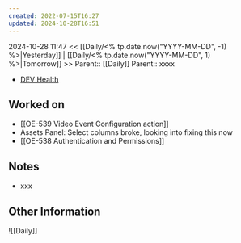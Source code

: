 ```yaml
---
created: 2022-07-15T16:27
updated: 2024-10-28T16:51
---
```

2024-10-28 11:47
<< [[Daily/<% tp.date.now("YYYY-MM-DD", -1) %>|Yesterday]] | [[Daily/<% tp.date.now("YYYY-MM-DD", 1) %>|Tomorrow]] >>
Parent:: [[Daily]] 
Parent:: xxxx

- [DEV Health](https://health-configdev.mixtelematics.com/public/mapshow.htm?id=2001&mapid=1A35514B-E08F-4B7C-90B8-CD1774AE8CA3)

## Worked on

- [[OE-539 Video Event Configuration action]]
- Assets Panel: Select columns broke, looking into fixing this now
- [[OE-538 Authentication and Permissions]]
## Notes

- xxx

## Other Information

![[Daily]]
